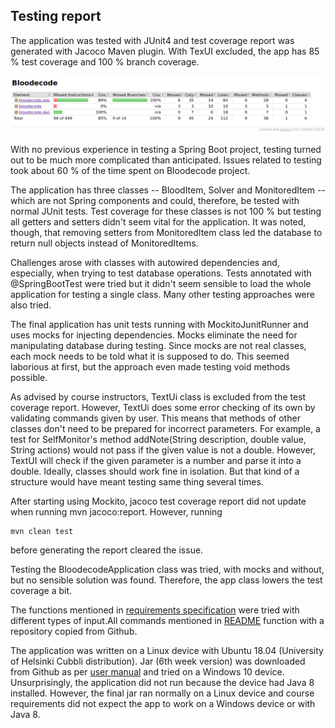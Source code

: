 ## Testing report ##

The application was tested with JUnit4 and test coverage report was generated with Jacoco Maven plugin. 
With TexUI excluded, the app has 85 % test coverage and 100 % branch coverage.

<img src="Pictures/testCoverage.png" />

With no previous experience in testing a Spring Boot project, testing turned out to be much
more complicated than anticipated. Issues related to testing took about 60 % of the time 
spent on Bloodecode project.

The application has three classes -- BloodItem, Solver and MonitoredItem -- which are not Spring
components and could, therefore, be tested with normal JUnit tests. Test coverage for these classes
is not 100 % but testing all getters and setters didn't seem vital for the application. It was noted,
though, that removing setters from MonitoredItem class led the database to return null objects 
instead of MonitoredItems.

Challenges arose with classes with autowired dependencies and, especially, when trying to test
database operations. Tests annotated with @SpringBootTest were tried but it didn't seem 
sensible to load the whole application for testing a single class. Many other testing approaches
were also tried.

The final application has unit tests running with MockitoJunitRunner and uses mocks for
injecting dependencies. Mocks eliminate the need for manipulating database during testing. 
Since mocks are not real classes, each mock needs to be told what it is supposed to do. This 
seemed laborious at first, but the approach even made testing void methods possible.

As advised by course instructors, TextUi class is excluded from the test coverage report. However, TextUi does some error 
checking of its own by validating commands given by user. This means that methods of other classes don't need to be prepared
for incorrect parameters. For example, a test for SelfMonitor's method addNote(String description, double value, String actions) 
would not pass if the given value is not a double. However, TextUI will check if the given parameter is a number and parse it 
into a double. Ideally, classes should work fine in isolation. But that kind of a structure would have meant testing same 
thing several times.

After starting using Mockito, jacoco test coverage report did not update when running mvn
jacoco:report. However, running 
```
mvn clean test
```
before generating the report cleared the issue.

Testing the BloodecodeApplication class was tried, with mocks and without, but no sensible solution was found.
Therefore, the app class lowers the test coverage a bit.

The functions mentioned in [requirements specification](https://github.com/solasuo/SoftwareDevelopmentMethods/blob/main/Documentation/requirementSpecification.md)
were tried with different types of input.All commands mentioned in [README](https://github.com/solasuo/SoftwareDevelopmentMethods/blob/main/README.md)
function with a repository copied from Github. 

The application was written on a Linux device with Ubuntu 18.04 (University of Helsinki Cubbli distribution).
Jar (6th week version) was downloaded from Github as per [user manual](https://github.com/solasuo/SoftwareDevelopmentMethods/blob/main/Documentation/userManual.md)
and tried on a Windows 10 device. Unsurprisingly, the application did not run because the device had Java 8 installed.
However, the final jar ran normally on a Linux device and course requirements did not expect the app to work on a Windows device or
with Java 8.

